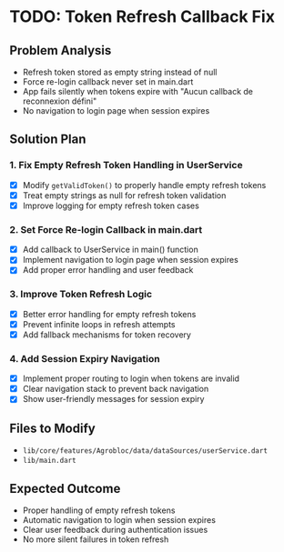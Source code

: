 # TODO: Token Refresh Callback Fix

## Problem Analysis
- Refresh token stored as empty string instead of null
- Force re-login callback never set in main.dart
- App fails silently when tokens expire with "Aucun callback de reconnexion défini"
- No navigation to login page when session expires

## Solution Plan

### 1. Fix Empty Refresh Token Handling in UserService
- [x] Modify `getValidToken()` to properly handle empty refresh tokens
- [x] Treat empty strings as null for refresh token validation
- [x] Improve logging for empty refresh token cases

### 2. Set Force Re-login Callback in main.dart
- [x] Add callback to UserService in main() function
- [x] Implement navigation to login page when session expires
- [x] Add proper error handling and user feedback

### 3. Improve Token Refresh Logic
- [x] Better error handling for empty refresh tokens
- [x] Prevent infinite loops in refresh attempts
- [x] Add fallback mechanisms for token recovery

### 4. Add Session Expiry Navigation
- [x] Implement proper routing to login when tokens are invalid
- [x] Clear navigation stack to prevent back navigation
- [x] Show user-friendly messages for session expiry

## Files to Modify
- `lib/core/features/Agrobloc/data/dataSources/userService.dart`
- `lib/main.dart`

## Expected Outcome
- Proper handling of empty refresh tokens
- Automatic navigation to login when session expires
- Clear user feedback during authentication issues
- No more silent failures in token refresh

